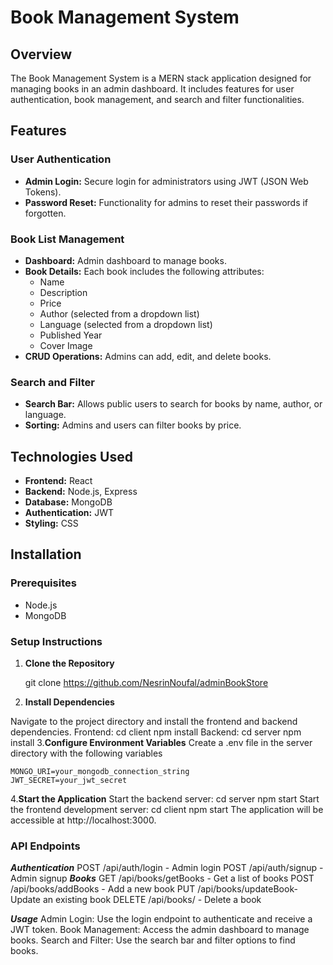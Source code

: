 # Book Management System

## Overview

The Book Management System is a MERN stack application designed for managing books in an admin dashboard. It includes features for user authentication, book management, and search and filter functionalities.

## Features

### User Authentication
- **Admin Login:** Secure login for administrators using JWT (JSON Web Tokens).
- **Password Reset:** Functionality for admins to reset their passwords if forgotten.

### Book List Management
- **Dashboard:** Admin dashboard to manage books.
- **Book Details:** Each book includes the following attributes:
  - Name
  - Description
  - Price
  - Author (selected from a dropdown list)
  - Language (selected from a dropdown list)
  - Published Year
  - Cover Image
- **CRUD Operations:** Admins can add, edit, and delete books.

### Search and Filter
- **Search Bar:** Allows public users to search for books by name, author, or language.
- **Sorting:** Admins and users can filter books by price.

## Technologies Used
- **Frontend:** React
- **Backend:** Node.js, Express
- **Database:** MongoDB
- **Authentication:** JWT
- **Styling:** CSS

## Installation

### Prerequisites
- Node.js
- MongoDB

### Setup Instructions

1. **Clone the Repository**
 
    git clone https://github.com/NesrinNoufal/adminBookStore
   
2.  **Install Dependencies**

   Navigate to the project directory and install the frontend and backend dependencies.
   Frontend:
       cd client
       npm install
   Backend:
       cd server
       npm install
3.**Configure Environment Variables**
    Create a .env file in the server directory with the following variables
    
    MONGO_URI=your_mongodb_connection_string
    JWT_SECRET=your_jwt_secret
4.**Start the Application**
    Start the backend server:
       cd server
       npm start
    Start the frontend development server:
        cd client
        npm start
    The application will be accessible at http://localhost:3000.

### API Endpoints
***Authentication***
POST /api/auth/login - Admin login
POST /api/auth/signup - Admin signup
***Books***
GET /api/books/getBooks - Get a list of books
POST /api/books/addBooks - Add a new book
PUT /api/books/updateBook- Update an existing book
DELETE /api/books/   - Delete a book

***Usage***
Admin Login: Use the login endpoint to authenticate and receive a JWT token.
Book Management: Access the admin dashboard to manage books.
Search and Filter: Use the search bar and filter options to find books.
